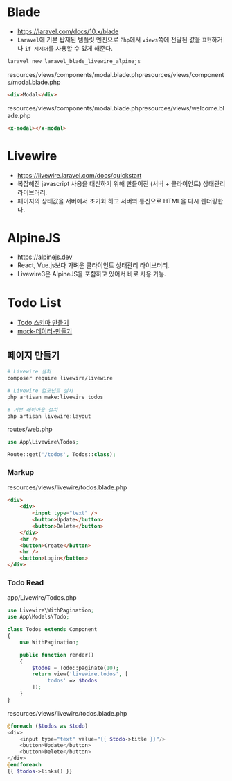 # Blade
* https://laravel.com/docs/10.x/blade
* `Laravel`에 기본 탑재된 템플릿 엔진으로 `Php`에서 `views`쪽에 전달된 값을 `표현`하거나 `if 지시어`를 사용할 수 있게 해준다.
```sh
laravel new laravel_blade_livewire_alpinejs
```
resources/views/components/modal.blade.phpresources/views/components/modal.blade.php
```html
<div>Modal</div>
```

resources/views/components/modal.blade.phpresources/views/welcome.blade.php
```html
<x-modal></x-modal>
```

# Livewire
* https://livewire.laravel.com/docs/quickstart
* 복잡해진 javascript 사용을 대신하기 위해 만들어진 (서버 + 클라이언트) 상태관리 라이브러리.
* 페이지의 상태값을 서버에서 초기화 하고 서버와 통신으로 HTML을 다시 렌더링한다.

# AlpineJS
* https://alpinejs.dev
* React, Vue.js보다 가벼운 클라이언트 상태관리 라이브러리.
* Livewire3은 AlpineJS을 포함하고 있어서 바로 사용 가능.

# Todo List
* [Todo 스키마 만들기](https://github.com/ovdncids/php-curriculum/blob/master/Todo-API.md#todo-스키마-만들기)
* [mock-데이터-만들기](https://github.com/ovdncids/php-curriculum/blob/master/Todo-API.md#mock-데이터-만들기)

## 페이지 만들기
```sh
# Livewire 설치
composer require livewire/livewire

# Livewire 컴포넌트 설치
php artisan make:livewire todos

# 기본 레이아웃 설치
php artisan livewire:layout
```

routes/web.php
```php
use App\Livewire\Todos;

Route::get('/todos', Todos::class);
```

### Markup
resources/views/livewire/todos.blade.php
```html
<div>
    <div>
        <input type="text" />
        <button>Update</button>
        <button>Delete</button>
    </div>
    <hr />
    <button>Create</button>
    <hr />
    <button>Login</button>
</div>
```

### Todo Read
app/Livewire/Todos.php
```php
use Livewire\WithPagination;
use App\Models\Todo;

class Todos extends Component
{
    use WithPagination;

    public function render()
    {
        $todos = Todo::paginate(10);
        return view('livewire.todos', [
            'todos' => $todos
        ]);
    }
}
```

resources/views/livewire/todos.blade.php
```php
@foreach ($todos as $todo)
<div>
    <input type="text" value="{{ $todo->title }}"/>
    <button>Update</button>
    <button>Delete</button>
</div>
@endforeach
{{ $todos->links() }}
```
